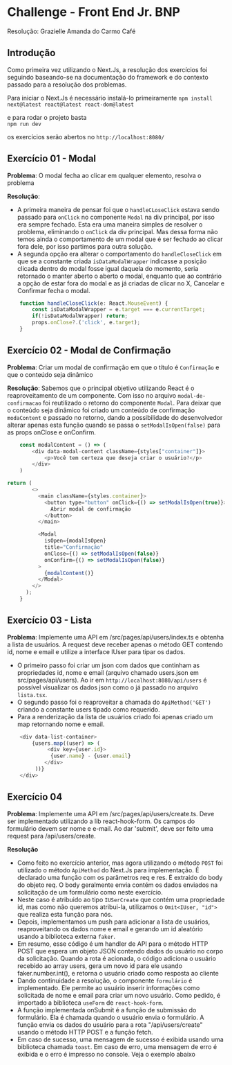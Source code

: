 # Challenge - Front End Jr. BNP
Resolução: Grazielle Amanda do Carmo Café 
## Introdução 
Como primeira vez utilizando o Next.Js, a resolução dos exercícios foi seguindo baseando-se na documentação do framework e do contexto passado para a resolução dos problemas.

Para iniciar o Next.Js é necessário instalá-lo primeiramente 
`npm install next@latest react@latest react-dom@latest`

e para rodar o projeto basta  
`npm run dev` 

os exercícios serão abertos no 
`http://localhost:8080/`

## Exercício 01 - Modal 
**Problema**: O modal fecha ao clicar em qualquer elemento, resolva o problema

**Resolução**: 
- A primeira maneira de pensar foi que o `handleCLoseClick` estava sendo passado para `onClick` no componente `Modal` na div principal, por isso era sempre fechado. Esta era uma maneira simples de resolver o problema, eliminando o `onClick` da div principal. Mas dessa forma não temos ainda o comportamento de um modal que é ser fechado ao clicar fora dele, por isso partimos para outra solução. 
- A segunda opção era alterar o comportamento do `handleCloseClick` em que se a constante criada `isDataModalWrapper` indicasse a posição clicada dentro do modal fosse igual daquela do momento, seria retornado o manter aberto o aberto o modal, enquanto que ao contrário a opção de estar fora do modal e as já criadas de clicar no X, Cancelar e Confirmar fecha o modal. 

```js
	function handleCloseClick(e: React.MouseEvent) {
		const isDataModalWrapper = e.target === e.currentTarget; 
		if(!isDataModalWrapper) return; 
		props.onClose?.('click', e.target);
	}
```

## Exercício 02 - Modal de Confirmação
**Problema**: Criar um modal de confirmação em que o título é `Confirmação` e que o conteúdo seja dinâmico 

**Resolução**: Sabemos que o principal objetivo utilizando React é o reaproveitamento de um componente. Com isso no arquivo `modal-de-confirmacao` foi reutilizado o retorno do componente `Modal`. Para deixar que o conteúdo seja dinâmico foi criado um conteúdo de confirmação `modaContent` e passado no retorno, dando a possibilidade do desenvolvedor alterar apenas esta função quando se passa o `setModalIsOpen(false)` para as props onClose e onConfirm.

```js
	const modalContent = () => (
		<div data-modal-content className={styles["container"]}>
			<p>Você tem certeza que deseja criar o usuário?</p>
	  	</div>
	)
```

```js
return (
		<>
		  <main className={styles.container}>
			<button type="button" onClick={() => setModalIsOpen(true)}>
			  Abrir modal de confirmação
			</button>
		  </main>

		  <Modal
			isOpen={modalIsOpen}
			title="Confirmação"
			onClose={() => setModalIsOpen(false)}
			onConfirm={() => setModalIsOpen(false)}
		  >
			{modalContent()}
		  </Modal>
		</>
	  );
	}
```

## Exercício 03 - Lista 
**Problema**: Implemente uma API em /src/pages/api/users/index.ts e obtenha a lista de usuários. A request deve receber apenas o método GET contendo id, nome e email e utilize a interface IUser para tipar os dados. 

- O primeiro passo foi criar um json com dados que continham as propriedades id, nome e email (arquivo chamado users.json em src/pages/api/users). Ao ir em `http://localhost:8080/api/users` é possível visualizar os dados json como o já passado no arquivo `lista.tsx`. 
- O segundo passo foi o reaproveitar a chamada do `ApiMethod('GET')` criando a constante users tipado como requerido. 
- Para a renderização da lista de usuários criado foi apenas criado um map retornando nome e email. 

```js
    <div data-list-container>
        {users.map((user) => (
             <div key={user.id}>
              {user.name} - {user.email}
            </div>
         ))}
    </div>
```

## Exercício 04
**Problema**: Implemente uma API em /src/pages/api/users/create.ts. Deve ser implementado utilizando a lib react-hook-form. Os campos do formulário devem ser nome e e-mail. Ao dar 'submit', deve ser feito uma request para /api/users/create. 

**Resolução**
- Como feito no exercício anterior, mas agora utilizando o método `POST` foi utilizado o método `ApiMethod` do Next.Js para implementação. É declarado uma função com os parâmetros req e res. É extraido do body do objeto req. O body geralmente envia contém os dados enviados na solicitação de um formulário como neste exercício. 
- Neste caso é atribuido ao tipo `IUSerCreate` que contém uma propriedade id, mas como não queremos atribui-la, utilizamos o `Omit<IUser, "id">` que realiza esta função para nós. 
- Depois, implementamos um push para adicionar a lista de usuários, reaproveitando os dados nome e email e gerando um id aleatório usando a biblioteca externa `faker`. 
- Em resumo, esse código é um handler de API para o método HTTP POST que espera um objeto JSON contendo dados do usuário no corpo da solicitação. Quando a rota é acionada, o código adiciona o usuário recebido ao array users, gera um novo id para ele usando faker.number.int(), e retorna o usuário criado como resposta ao cliente
- Dando continuidade a resolução, o componente `formulário` é implementado. Ele permite ao usuário inserir informações como solicitada de nome e email para criar um novo usuário. Como pedido, é importado a biblioteca `useForm` de `react-hook-form`. 
- A função implementada onSubmit é a função de submissão do formulário. Ela é chamada quando o usuário envia o formulário. A função envia os dados do usuário para a rota "/api/users/create" usando o método HTTP POST e a função fetch. 
- Em caso de sucesso, uma mensagem de sucesso é exibida usando uma biblioteca chamada `toast`. Em caso de erro, uma mensagem de erro é exibida e o erro é impresso no console. Veja o exemplo abaixo 
